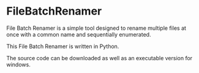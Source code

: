 # FileBatchRenamer

File Batch Renamer is a simple tool designed to rename multiple files at once with a common name and sequentially enumerated.

This File Batch Renamer is written in Python.

The source code can be downloaded as well as an executable version for windows.
